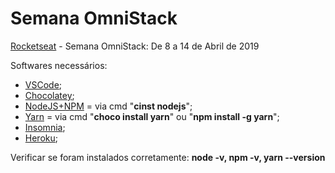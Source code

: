 ﻿# Semana OmniStack

[Rocketseat](https://rocketseat.com.br/bootcamp) - Semana OmniStack: De 8 a 14 de Abril de 2019

Softwares necessários:
- [VSCode](https://code.visualstudio.com/);
- [Chocolatey](https://chocolatey.org/install);
- [NodeJS+NPM](https://www.npmjs.com/get-npm) = via cmd "**cinst nodejs**";
- [Yarn](https://yarnpkg.com/pt-BR/) = via cmd "**choco install yarn**" ou "**npm install -g yarn**";
- [Insomnia](https://insomnia.rest/);
- [Heroku](https://www.heroku.com/);

Verificar se foram instalados corretamente: 
**node -v, npm -v, yarn --version**
